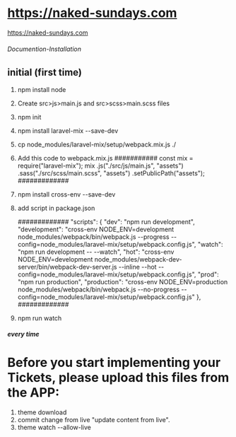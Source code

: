 # https://naked-sundays.com

https://naked-sundays.com

###### Documention-Installation ######
## initial (first time) ##

1. npm install node
2. Create src>js>main.js and src>scss>main.scss files
3. npm init
4. npm install laravel-mix --save-dev
5. cp node_modules/laravel-mix/setup/webpack.mix.js ./
6. Add this code to webpack.mix.js
    ###########
    const mix = require("laravel-mix");
    mix
    .js("./src/js/main.js", "assets")
    .sass("./src/scss/main.scss", "assets")
    .setPublicPath("assets");
    #############
7. npm install cross-env --save-dev
8. add script in package.json

    #############
    "scripts": {
    "dev": "npm run development",
    "development": "cross-env NODE_ENV=development node_modules/webpack/bin/webpack.js --progress --config=node_modules/laravel-mix/setup/webpack.config.js",
    "watch": "npm run development -- --watch",
    "hot": "cross-env NODE_ENV=development node_modules/webpack-dev-server/bin/webpack-dev-server.js --inline --hot --config=node_modules/laravel-mix/setup/webpack.config.js",
    "prod": "npm run production",
    "production": "cross-env NODE_ENV=production node_modules/webpack/bin/webpack.js --no-progress --config=node_modules/laravel-mix/setup/webpack.config.js"
    },
    #############
    
9. npm run watch

##### every time #####
# Before you start implementing your Tickets, please upload this files from the APP: #

1. theme download
3. commit change from live "update content from live".
4. theme watch --allow-live